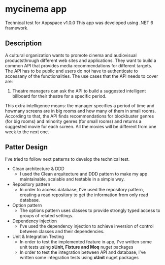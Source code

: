 
# mycinema app
Technical test for Appspace v1.0.0
This app was developed using .NET 6 framework.

## Description
A cultural organization wants to promote cinema and audiovisual
productsthrough different web sites and applications. They want to
build a common API that provides media recommendations for
different targets.
The API has to be public and users do not have to authenticate to
accessany of the functionalities.
The use cases that the API needs to cover are:
1. Theatre managers can ask the API to build a suggested
intelligent billboard for their theatre for a specific period.

This extra intelligence means: the manager specifies a period of time
and howmany screens are in big rooms and how many of them in
small rooms. According to that, the API finds recommendations for
blockbuster genres (for big rooms) and minority genres (for small
rooms) and returns a suggested movie for each screen. All the
movies will be different from one week to the next one.

## Patter Design
I've tried to follow next patterns to develop the technical test.

 - Clean architecture & DDD
	 - I used the Clean arquitecture and DDD pattern to make my app maintainable, scalable and testable in a simple way.
 - Repository pattern
	 - In order to access database, I've used the repository pattern, creating a read repository to get the information from only read database.
 - Option pattern
	 - The options pattern uses classes to provide strongly typed access to groups of related settings.
 - Dependency injection  
	 - I've used the dependency injection to achieve inversion of control between classes and their dependencies.
- Unit & Integration Testing
	- In order to test the implemented feature in app, I've written some unit tests using **xUnit, Fixture and Moq** nuget packages
	- In order to test the integration between API and database, I've written some integration tests using **xUnit** nuget packages

